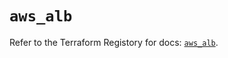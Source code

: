 # `aws_alb`

Refer to the Terraform Registory for docs: [`aws_alb`](https://registry.terraform.io/providers/hashicorp/aws/5.24.0/docs/resources/alb).

